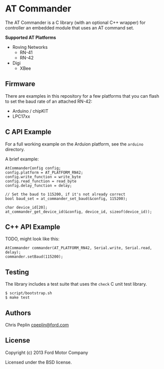 AT Commander
============

The AT Commander is a C library (with an optional C++ wrapper) for controller an
embedded module that uses an AT command set.

**Supported AT Platforms**

* Roving Networks
    * RN-41
    * RN-42
* Digi
    * XBee

## Firmware

There are examples in this repository for a few platforms that you can flash to
set the baud rate of an attached RN-42:

* Arduino / chipKIT
* LPC17xx

## C API Example


For a full working example on the Arduion platform, see the `arduino` directory.

A brief example:

    AtCommanderConfig config;
    config.platform = AT_PLATFORM_RN42;
    config.write_function = write_byte
    config.read_function = read_byte
    config.delay_function = delay;

    // Set the baud to 115200, if it's not already correct
    bool baud_set = at_commander_set_baud(&config, 115200);

    char device_id[20];
    at_commander_get_device_id(&config, device_id, sizeof(device_id));

## C++ API Example

TODO, might look like this:

    AtCommander commander(AT_PLATFORM_RN42, Serial.write, Serial.read, delay);
    commander.setBaud(115200);

## Testing

The library includes a test suite that uses the `check` C unit test library.

    $ script/bootstrap.sh
    $ make test

## Authors

Chris Peplin cpeplin@ford.com

## License

Copyright (c) 2013 Ford Motor Company

Licensed under the BSD license.
